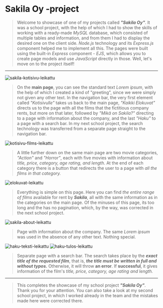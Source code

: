# Sakila Oy -project
> Welcome to showcase of one of my projects called ***"Sakila Oy"***. It was a school project, with the help of which I had to show the skills of working with a ready-made *MySQL* database, which consisted of multiple tables and information, and from them I had to display the desired one on the client side. *Node.js* technology and its *Express.js* component helped me to implement all this. The pages were built using the built-in *Express* component - *EJS*, which allows you to create page models and use *JavaScript* directly in those. Well, let's move on to the project itself!

---

![sakila-kotisivu-leikattu](https://user-images.githubusercontent.com/97957761/216039853-1409ecd3-9796-4c18-a1b7-fe7206dbe4a7.png)

> On the **main page**, you can see the standard text *Lorem ipsum*, with the help of which I created a kind of "greeting", since we were simply not given any other text. In the navigation bar, the very first element called *"Kotisivulle"* takes us back to the main page, *"Kaikki Elokuvat"* directs us to the page with all the films that the fictitious company rents, but more on that later, followed by *"Mikä on Sakila?"* directing to a page with information about the company, and the last *"Haku"* to a page with a search bar. In my next school project, the search technology was transferred from a separate page straight to the navigation bar.

![kotisivu-films-leikattu](https://user-images.githubusercontent.com/97957761/216044919-309cc128-bbf1-4646-b499-acea538affe3.png)

> A little further down on the same main page are two movie categories, *"Action"* and *"Horror"*, each with five movies with information about *title, price, category, age rating, and length*. At the end of each category there is a button that redirects the user to a page with *all the films in that category.*

![elokuvat-leikattu](https://user-images.githubusercontent.com/97957761/216049717-32e73184-240c-4373-a353-aaea312a6edc.png)

> Everything is simple on this page. Here you can find *the entire range of films* available for rent by ***Sakila***, all with the same information as in the categories on the main page. Of the minuses of this page, its too long and the has no pagination, which, by the way, was corrected in the next school project.

![sakila-about-leikattu](https://user-images.githubusercontent.com/97957761/216054367-4b5e256f-1483-4e7c-bd43-32b02169ce8d.png)

> Page with information about the company. The same *Lorem ipsum* was used in the absence of any other text. Nothing special.

![haku-teksti-leikattu](https://user-images.githubusercontent.com/97957761/216055553-dacecc7a-22cb-44e6-96d9-393a1775f7e7.png)
![haku-tulos-leikattu](https://user-images.githubusercontent.com/97957761/216055561-a1d12206-77d3-46d7-b89d-f6dcd7ae393f.png)

> Separate page with a search bar. The search takes place by the ***exact title of the requested film***, that is, ***the title must be written in full and without typos.*** Otherwise, it will throw **an error**. If **successful**, it gives information of the film's *title, price, category, age rating and length.*

---

> This completes the showcase of my school project ***"Sakila Oy"***. Thank you for your attention. You can also take a look at my second school project, in which I worked already in the team and the mistakes made here were corrected there.
